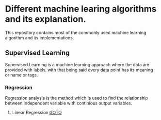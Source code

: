 # Different machine learing algorithms and its explanation.
This repository contains most of the commonly used machine learning algorithm and its implementations. <br>

## Supervised Learning
Supervised Learning is a machine learning approach where the data are provided with labels, with that being said every data point has its meaning or name or tags.

### Regression
Regression analysis is the method which is used to find the relationship between independent variable with  continious output variables. <br>
1. Linear Regression [GOTO](https://github.com/RahulParajuli/MachineLearningAlgorithms-Implementations/tree/main/Linear%20Regression) <br>

